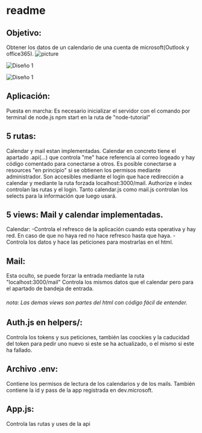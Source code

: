 # readme

## Objetivo:
Obtener los datos de un calendario de una cuenta de microsoft(Outlook y office365).
![picture](Azure-data-calendar/img/img1.png)

![Diseño 1](https://rawgit.com/christiancampos123/Azure-data-calendar/master/img/img1.png)

![Diseño 1](https://rawgit.com/christiancampos123/PaginaNoticiasFinal/master/img/boceto1.png)

## Aplicación:
Puesta en marcha:
Es necesario inicializar el servidor con el comando por terminal de node.js npm start en la ruta de "node-tutorial"


## 5 rutas:
Calendar y mail estan implementadas.
Calendar en concreto tiene el apartado .api(...) que controla "me" hace referencia al correo logeado y hay código comentado para conectarse a otros. Es posible conectarse a resources "en principio" si se obtienen los permisos mediante administrador.
Son accesibles mediante el login que hace redirección a calendar y mediante la ruta forzada localhost:3000/mail. Authorize e index controlan las rutas y el login. Tanto calendar.js como mail.js controlan los selects para la información que luego usará.

## 5 views: Mail y calendar implementadas. 
Calendar: 
-Controla el refresco de la aplicación cuando esta operativa y hay red. En caso de que no haya red no hace refresco hasta que haya.
-Controla los datos y hace las peticiones para mostrarlas en el html.

## Mail:
Esta oculto, se puede forzar la entrada mediante la ruta "localhost:3000/mail"
Controla los mismos datos que el calendar pero para el apartado de bandeja de entrada.

###### nota: Las demas views son partes del html con código fácil de entender.

## Auth.js en helpers/:
Controla los tokens y sus peticiones, también las coockies y la caducidad del token para pedir uno nuevo si este se ha actualizado, o el mismo si este ha fallado.

## Archivo .env:
Contiene los permisos de lectura de los calendarios y de los mails. También contiene la id y pass de la app registrada en dev.microsoft.

## App.js:
Controla las rutas y uses de la api
